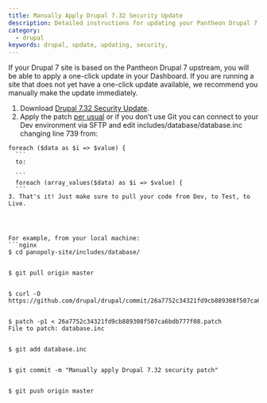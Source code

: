 ```yaml
---
title: Manually Apply Drupal 7.32 Security Update
description: Detailed instructions for updating your Pantheon Drupal 7 site to Drupal 7.32.
category:
  - drupal
keywords: drupal, update, updating, security,
---
```

If your Drupal 7 site is based on the Pantheon Drupal 7 upstream, you will be able to apply a one-click update in your Dashboard. If you are running a site that does not yet have a one-click update available, we recommend you manually make the update immediately.

1. Download [Drupal 7.32 Security Update](https://github.com/drupal/drupal/commit/26a7752c34321fd9cb889308f507ca6bdb777f08.patch).
2. Apply the patch [per usual](https://www.drupal.org/patch/apply) or if you don’t use Git you can connect to your Dev environment via SFTP and edit includes/database/database.inc changing line 739 from:
  ```
  foreach ($data as $i => $value) {
    ```
    to:
    ```
    foreach (array_values($data) as $i => $value) {
    ```
3. That's it! Just make sure to pull your code from Dev, to Test, to Live.
 

For example, from your local machine:
```nginx
$ cd panopoly-site/includes/database/


$ git pull origin master


$ curl -O https://github.com/drupal/drupal/commit/26a7752c34321fd9cb889308f507ca6bdb777f08.patch


$ patch -p1 < 26a7752c34321fd9cb889308f507ca6bdb777f08.patch
File to patch: database.inc


$ git add database.inc


$ git commit -m "Manually apply Drupal 7.32 security patch"


$ git push origin master
```
 
